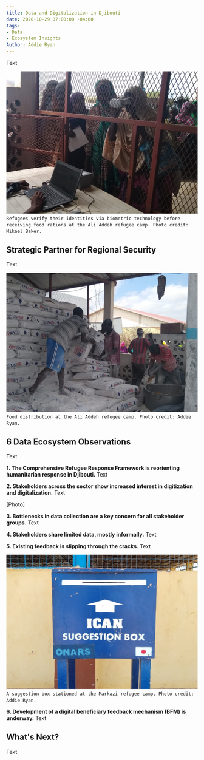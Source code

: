 ```yaml
---
title: Data and Digitalization in Djibouti
date: 2020-10-29 07:00:00 -04:00
tags:
- Data
- Ecosystem Insights
Author: Addie Ryan
---
```


Text

![IMG_20200225_110227793_crop.jpg](/uploads/IMG_20200225_110227793_crop.jpg)`Refugees verify their identities via biometric technology before receiving food rations at the Ali Addeh refugee camp. Photo credit: Mikael Baker.`

<!--more-->

## Strategic Partner for Regional Security

Text

![IMG_20200225_105025026_crop.jpg](/uploads/IMG_20200225_105025026_crop.jpg)`Food distribution at the Ali Addeh refugee camp. Photo credit: Addie Ryan.`

## 6 Data Ecosystem Observations

Text

**1. The Comprehensive Refugee Response Framework is reorienting humanitarian response in Djibouti.** Text

**2. Stakeholders across the sector show increased interest in digitization and digitalization.** Text

\[Photo\]

**3. Bottlenecks in data collection are a key concern for all stakeholder groups.** Text

**4. Stakeholders share limited data, mostly informally.** Text

**5. Existing feedback is slipping through the cracks.** Text

![IMG_20200224_134929836_crop.jpg](/uploads/IMG_20200224_134929836_crop.jpg)`A suggestion box stationed at the Markazi refugee camp. Photo credit: Addie Ryan.`

**6. Development of a digital beneficiary feedback mechanism (BFM) is underway.** Text

## What's Next?

Text